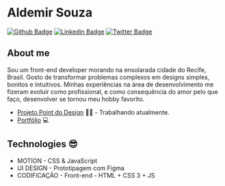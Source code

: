 <!--
**aldemirsouza/aldemirsouza** is a ✨ _special_ ✨ repository because its `README.md` (this file) appears on your GitHub profile.
-->

# Aldemir Souza

[![Github Badge](https://img.shields.io/badge/-Github-000?style=flat-square&logo=Github&logoColor=white&link=https://github.com/aldemirsouza)](https://github.com/aldemirsouza)
[![Linkedin Badge](https://img.shields.io/badge/-LinkedIn-blue?style=flat-square&logo=Linkedin&logoColor=white&link=https://www.linkedin.com/in/aldemirsouza/)](https://www.linkedin.com/in/fagnerpsantos/)
[![Twitter Badge](https://img.shields.io/badge/-Twitter-1ca0f1?style=flat-square&labelColor=1ca0f1&logo=twitter&logoColor=white&link=https://twitter.com/aldemmir17b)](https://twitter.com/aldemmir17b)

## About me
Sou um front-end developer morando na ensolarada cidade do Recife, Brasil. Gosto de transformar problemas complexos em designs simples, bonitos e intuitivos. Minhas experiências na área de desenvolvimento me fizeram evoluir como profissional, e como consequência do amor pelo que faço, desenvolver se tornou meu hobby favorito.

- [Projeto Point do Design](https://www.pointdodesign.com.br/) ✍🏼 - Trabalhando atualmente.
- [Portfólio](https://aldemirsouza.github.io/portfolio/) 💻

## Technologies :sunglasses:
* MOTION - CSS & JavaScript
* UI DESIGN - Prototipagem com Figma
* CODIFICAÇÃO - Front-end - HTML + CSS 3 + JS
